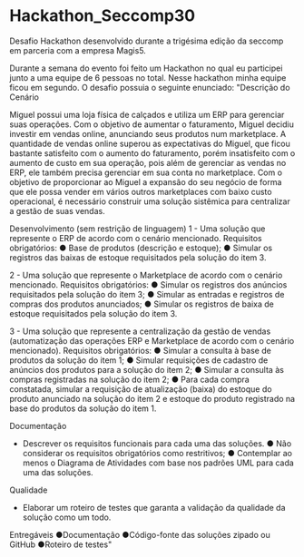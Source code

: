 # Hackathon_Seccomp30
Desafio Hackathon desenvolvido durante a trigésima edição da seccomp em parceria com a empresa Magis5.

Durante a semana do evento foi feito um Hackathon no qual eu participei junto a uma equipe de 6 pessoas no total. Nesse hackathon minha equipe ficou em segundo.
O desafio possuia o seguinte enunciado:
"Descrição do Cenário

Miguel possui uma loja física de calçados e utiliza um ERP para gerenciar suas operações. Com o objetivo de aumentar o faturamento, Miguel decidiu investir em vendas online, anunciando seus produtos num marketplace. A quantidade de vendas online superou as expectativas do Miguel, que ficou bastante satisfeito com o aumento do faturamento, porém insatisfeito com o aumento de custo em sua operação, pois além de gerenciar as vendas no ERP, ele também precisa gerenciar em sua conta no marketplace. Com o objetivo de proporcionar ao Miguel a expansão do seu negócio de forma que ele possa vender em vários outros marketplaces com baixo custo operacional, é necessário construir uma solução sistêmica para centralizar a gestão de suas vendas.


Desenvolvimento (sem restrição de linguagem)
1 - Uma solução que represente o ERP de acordo com o cenário mencionado.
Requisitos obrigatórios:
      ● Base de produtos (descrição e estoque);
      ● Simular os registros das baixas de estoque requisitados pela solução do item 3.

2 - Uma solução que represente o Marketplace de acordo com o cenário mencionado.
Requisitos obrigatórios:
      ● Simular os registros dos anúncios requisitados pela solução do item 3;
      ● Simular as entradas e registros de compras dos produtos anunciados;
      ● Simular os registros de baixa de estoque requisitados pela solução do item 3.

3 - Uma solução que represente a centralização da gestão de vendas (automatização das
operações ERP e Marketplace de acordo com o cenário mencionado).
Requisitos obrigatórios:
      ● Simular a consulta à base de produtos da solução do item 1;
      ● Simular requisições de cadastro de anúncios dos produtos para a solução do item 2;
      ● Simular a consulta às compras registradas na solução do item 2;
      ● Para cada compra constatada, simular a requisição de atualização (baixa) do estoque do produto anunciado na solução do item 2 e estoque do produto registrado na base do produtos da solução do item 1.

Documentação
  - Descrever os requisitos funcionais para cada uma das soluções.
      ● Não considerar os requisitos obrigatórios como restritivos;
      ● Contemplar ao menos o Diagrama de Atividades com base nos padrões UML para cada uma das soluções.

Qualidade
  - Elaborar um roteiro de testes que garanta a validação da qualidade da solução como um todo.

Entregáveis
      ●Documentação
      ●Código-fonte das soluções zipado ou GitHub
      ●Roteiro de testes"
